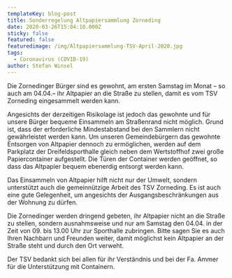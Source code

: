 ```yaml
---
templateKey: blog-post
title: Sonderregelung Altpapiersammlung Zorneding
date: 2020-03-26T15:04:10.000Z
sticky: false
featured: false
featuredimage: /img/Altpapiersammlung-TSV-April-2020.jpg
tags:
  - Coronavirus (COVID-19)
author: Stefan Winsel
---
```

Die Zornedinger Bürger sind es gewohnt, am ersten Samstag im Monat – so auch am 04.04.– ihr Altpapier an die Straße zu stellen, damit es vom TSV Zorneding eingesammelt werden kann. 

Angesichts der derzeitigen Risikolage ist jedoch das gewohnte und für unsere Bürger bequeme Einsammeln am Straßenrand nicht möglich. Grund ist, dass der erforderliche Mindestabstand bei den Sammlern nicht gewährleistet werden kann. Um unseren Gemeindebürgern das gewohnte Entsorgen von Altpapier dennoch zu ermöglichen, werden auf dem Parkplatz der Dreifeldsporthalle gleich neben dem Wertstoffhof zwei große Papiercontainer aufgestellt. Die Türen der Container werden geöffnet, so dass das Altpapier bequem ebenerdig entsorgt werden kann.
 
Das Einsammeln von Altpapier hilft nicht nur der Umwelt, sondern unterstützt auch die gemeinnützige Arbeit des TSV Zorneding. Es ist auch eine gute Gelegenheit, um angesichts der Ausgangsbeschränkungen aus der Wohnung zu dürfen.

Die Zornedinger werden dringend gebeten, ihr Altpapier nicht an die Straße zu stellen, sondern ausnahmsweise und nur am Samstag den 04.04. in der Zeit von 09. bis 13.00 Uhr zur Sporthalle zubringen. Bitte sagen Sie es auch Ihren Nachbarn und Freunden weiter, damit möglichst kein Altpapier an der Straße steht und durch den Ort verweht.

Der TSV bedankt sich bei allen für ihr Verständnis und bei der Fa. Ammer für die Unterstützung mit Containern. 
